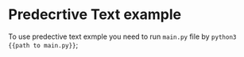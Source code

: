 # Predecrtive Text example

To use predective text exmple you need to run `main.py` file by `python3 {{path to main.py}}`;